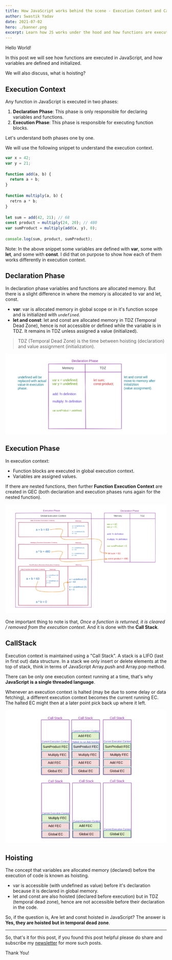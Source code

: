 ```yaml
---
title: How JavaScript works behind the scene - Execution Context and Call Stack
author: Swastik Yadav
date: 2021-07-02
hero: ./banner.png
excerpt: Learn how JS works under the hood and how functions are executed in JavaScript with execution context.
---
```


Hello World!

In this post we will see how functions are executed in JavaScript, and how variables are defined and initialized.

We will also discuss, what is hoisting?

## Execution Context
Any function in JavaScript is executed in two phases:

1. **Declaration Phase**: This phase is only responsible for declaring variables and functions.
2. **Execution Phase**: This phase is responsible for executing function blocks.

Let's understand both phases one by one.

We will use the following snippet to understand the execution context.

```js
var x = 42;
var y = 21;

function add(a, b) {
  return a + b;
}

function multiply(a, b) {
  retrn a * b;
}

let sum = add(42, 21); // 68
const product = multiply(24, 20); // 480
var sumProduct = multiply(add(x, y), 0);

console.log(sum, product, sumProduct);
```

Note: In the above snippet some variables are defined with **var**, some with **let**, and some with **const**. I did that on purpose to show how each of them works differently in execution context.

## Declaration Phase
In declaration phase variables and functions are allocated memory. But there is a slight difference in where the memory is allocated to var and let, const.

- **var**: var is allocated memory in global scope or in it's function scope and is initialized with *```undefined```*.
- **let and const**: let and const are allocated memory in TDZ (Temporal Dead Zone), hence is not accessible or defined while the variable is in TDZ. It remains in TDZ unless assigned a value (initialized).

> TDZ (Temporal Dead Zone) is the time between hoisting (declaration) and value assignment (initialization).

![declaration-phase](./dec-phase.png) 

## Execution Phase
In execution context:
- Function blocks are executed in global execution context.
- Variables are assigned values. 

If there are nested functions, then further **Function Execution Context** are created in GEC (both declaration and execution phases runs again for the nested function).

![execution-phase](./exec-phase.png)

One important thing to note is that, *Once a function is returned, it is cleared / removed from the execution context*. And it is done with the **Call Stack**.

## CallStack
Execution context is maintained using a "Call Stack". A stack is a LIFO (last in first out) data structure. In a stack we only insert or delete elements at the top of stack, think in terms of JavaScript Array.push and Array.pop method.

There can be only one execution context running at a time, that's why **JavaScript is a single threaded language**.

Whenever an execution context is halted (may be due to some delay or data fetching), a different execution context becomes the current running EC. The halted EC might then at a later point pick back up where it left.

![call-stack](./call-stack.png)

## Hoisting
The concept that variables are allocated memory (declared) before the execution of code is known as hoisting.

- var is accessible (with undefined as value) before it's declaration because it is declared in global memory.
- let and const are also hoisted (declared before execution) but in TDZ (temporal dead zone), hence are not accessible before their declaration in the code.

So, if the question is, Are let and const hoisted in JavaScript? The answer is **Yes, they are hoisted but in temporal dead zone**.

------------------------------------

So, that's it for this post, if you found this post helpful please do share and subscribe my [newsletter](./subscribe) for more such posts.

Thank You!